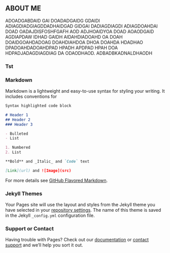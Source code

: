 ## ABOUT ME
ADOADGABDAID GAI DOADADGAIDG GDAIDI ADIAGDIADGIAGDDADHAIDGAD  GIDGAI DADIAGDIAGDI ADIAGDOAHDAI DOAD OADAJDISFOSHFGAFH AOD ADJHOAIDYOA DOAD AOAODGAID AGDIAPDAW IDHAD GAIDH AIDAHDIADOAHD OA DOAH DOAIDGOAHDADOAG DOAHDIAHDOA DHOA DOAHDA HDADHAO DPADOAHDADOAHDPAD HPADH APDPAD HPAH DOA HDPADJADAGDIAGDIAG DA ODAODHAOD.
ADBADBKADNALDHAODH

<h3>Tst</h3>

### Markdown

Markdown is a lightweight and easy-to-use syntax for styling your writing. It includes conventions for

```markdown
Syntax highlighted code block

# Header 1
## Header 2
### Header 3

- Bulleted
- List

1. Numbered
2. List

**Bold** and _Italic_ and `Code` text

[Link](url) and ![Image](src)
```

For more details see [GitHub Flavored Markdown](https://guides.github.com/features/mastering-markdown/).

### Jekyll Themes

Your Pages site will use the layout and styles from the Jekyll theme you have selected in your [repository settings](https://github.com/Priyanka-PrakashBabu/Portfolio/settings). The name of this theme is saved in the Jekyll `_config.yml` configuration file.

### Support or Contact

Having trouble with Pages? Check out our [documentation](https://docs.github.com/categories/github-pages-basics/) or [contact support](https://github.com/contact) and we’ll help you sort it out.
